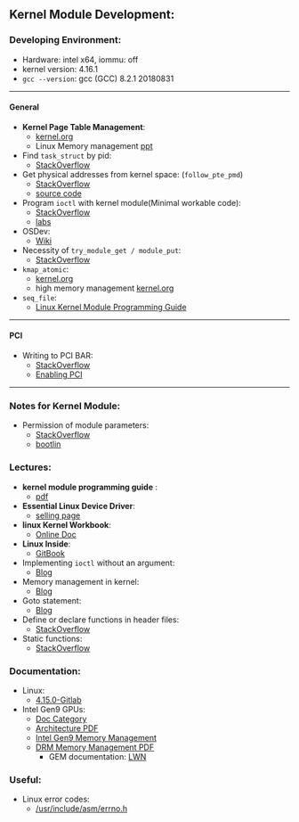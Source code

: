 ## Kernel Module Development:
### Developing Environment:
- Hardware: intel x64, iommu: off
- kernel version: 4.16.1
- `gcc --version`: gcc (GCC) 8.2.1 20180831
---
#### General
  - **Kernel Page Table Management**:
     - [kernel.org](https://www.kernel.org/doc/gorman/html/understand/understand006.html)
     - Linux Memory management [ppt](http://www.cs.columbia.edu/~krj/os/lectures/L17-LinuxPaging.pdf)
  - Find `task_struct` by pid: 
     - [StackOverflow](https://stackoverflow.com/questions/8547332/kernel-efficient-way-to-find-task-struct-by-pid)
  - Get physical addresses from kernel space: (`follow_pte_pmd`)
     - [StackOverflow](https://stackoverflow.com/questions/5748492/is-there-any-api-for-determining-the-physical-address-from-virtual-address-in-li)
     - [source code](https://elixir.bootlin.com/linux/v4.16.1/source/mm/memory.c#L4335)
  - Program `ioctl` with kernel module(Minimal workable code):
     - [StackOverflow](https://stackoverflow.com/questions/2264384/how-do-i-use-ioctl-to-manipulate-my-kernel-module)
     - [labs](http://www.cs.otago.ac.nz/cosc440/labs/lab06.pdf)
  - OSDev:
     - [Wiki](https://wiki.osdev.org/Main_Page)
  - Necessity of `try_module_get / module_put`:
     - [StackOverflow](https://stackoverflow.com/questions/1741415/linux-kernel-modules-when-to-use-try-module-get-module-put)
  - `kmap_atomic`:
     - [kernel.org](https://www.kernel.org/doc/Documentation/vm/highmem.txt)
     - high memory management [kernel.org](https://www.kernel.org/doc/gorman/html/understand/understand012.html)
  - `seq_file`:
     - [Linux Kernel Module Programming Guide](https://linux.die.net/lkmpg/x861.html)
---
#### PCI
 - Writing to PCI BAR:
    - [StackOverflow](https://stackoverflow.com/questions/35058353/address-mapping-of-pci-memory-in-kernel-space)
    - [Enabling PCI](https://stackoverflow.com/questions/23414288/do-i-need-to-enable-a-pcie-memory-region-in-a-linux-3-12-driver)
---
### Notes for Kernel Module: 
 - Permission of module parameters:
    - [StackOverflow](https://stackoverflow.com/questions/27480369/why-should-the-permisson-attrbute-be-specified-for-every-variable-declared-in-ke)
    - [bootlin](https://elixir.bootlin.com/linux/v4.16.1/source/include/linux/moduleparam.h#L128)


### Lectures:
 - **kernel module programming guide** :
    - [pdf](https://www.tldp.org/LDP/lkmpg/2.4/lkmpg.pdf)
 - **Essential Linux Device Driver**:
    - [selling page](http://www.elinuxdd.com/~elinuxdd/elinuxdd.docs/samplechapters.html)
 - **linux Kernel Workbook**:
    - [Online Doc](https://lkw.readthedocs.io/en/latest/doc/00_about_the_book.html)
 - **Linux Inside**:
    - [GitBook](https://0xax.gitbooks.io/linux-insides/content/)
 - Implementing `ioctl` without an argument:
    - [Blog](http://tuxthink.blogspot.com/2011/01/creating-ioctl-command.html)
 - Memory management in kernel:
    - [Blog](https://manybutfinite.com/post/how-the-kernel-manages-your-memory/)
 - Goto statement:
    - [Blog](https://manybutfinite.com/post/goto-and-the-folly-of-dogma/)
 - Define or declare functions in header files:
    - [StackOverflow](https://softwareengineering.stackexchange.com/questions/56215/why-can-you-have-the-method-definition-inside-the-header-file-in-c-when-in-c-y)
 - Static functions:
    - [StackOverflow](https://stackoverflow.com/questions/558122/what-is-a-static-function)
    
    
### Documentation:
 - Linux:
    - [4.15.0-Gitlab](https://linux-kernel-labs.github.io/master/)
 - Intel Gen9 GPUs:
    - [Doc Category](https://01.org/linuxgraphics/documentation/hardware-specification-prms)
    - [Architecture PDF](https://software.intel.com/sites/default/files/managed/c5/9a/The-Compute-Architecture-of-Intel-Processor-Graphics-Gen9-v1d0.pdf)
    - [Intel Gen9 Memory Management](https://01.org/sites/default/files/documentation/intel-gfx-prm-osrc-skl-vol05-memory_views.pdf)
    - [DRM Memory Management PDF](https://01.org/linuxgraphics/gfx-docs/drm/gpu/drm-mm.html)
        - GEM documentation: [LWN](https://lwn.net/Articles/283798/)
        
        
### Useful:
 - Linux error codes:
    - [/usr/include/asm/errno.h](http://www-numi.fnal.gov/offline_software/srt_public_context/WebDocs/Errors/unix_system_errors.html)